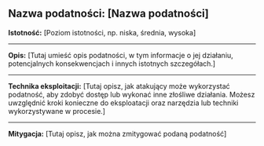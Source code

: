 ## Nazwa podatności: [Nazwa podatności]

**Istotność:** [Poziom istotności, np. niska, średnia, wysoka]

---

**Opis:**
[Tutaj umieść opis podatności, w tym informacje o jej działaniu, potencjalnych konsekwencjach i innych istotnych szczegółach.]

---

**Technika eksploitacji:**
[Tutaj opisz, jak atakujący może wykorzystać podatność, aby zdobyć dostęp lub wykonać inne złośliwe działania. Możesz uwzględnić kroki konieczne do eksploatacji oraz narzędzia lub techniki wykorzystywane w procesie.]

---

**Mitygacja:**
[Tutaj opisz, jak można zmitygować podaną podatność]
